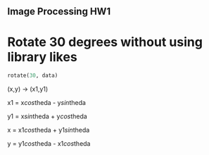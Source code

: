 ## Image Processing HW1
# Rotate 30 degrees without using library likes 
```python
rotate(30, data)
```

(x,y) -> (x1,y1)

>
x1 = x*cos*theda - y*sin*theda

y1 = x*sin*theda + y*cos*theda


x = x1*cos*theda + y1*sin*theda

y = y1*cos*theda - x1*cos*theda


